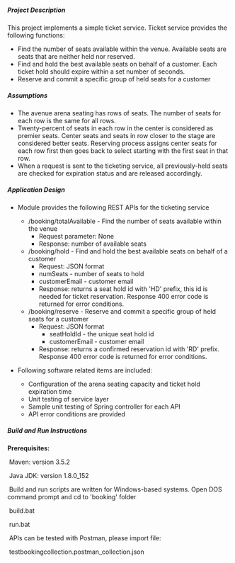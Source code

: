 ##### **Project Description**

This project implements a simple ticket service. Ticket service provides the following functions:

- Find the number of seats available within the venue.  Available seats are seats that are neither held nor reserved.
- Find and hold the best available seats on behalf of a customer. Each ticket hold should expire within a set number of seconds. 
- Reserve and commit a specific group of held seats for a customer

##### **Assumptions**

- The avenue arena seating has rows of seats.  The number of seats for each row is the same for all rows.
- Twenty-percent of seats in each row in the center is considered as premier seats.  Center seats and seats in row closer to the stage are considered better seats.  Reserving process assigns center seats for each row first then goes back to select starting with the first seat in that row.
- When a request is sent to the ticketing service, all previously-held seats are checked for expiration status and are released accordingly.

##### Application Design

- Module provides the following REST APIs for the ticketing service
  - /booking/totalAvailable - Find the number of seats available within the venue
    - Request parameter:  None
    - Response:  number of available seats
  - /booking/hold - Find and hold the best available seats on behalf of a customer
    -  Request:  JSON format
      - numSeats - number of seats to hold
      - customerEmail - customer email
    - Response:  returns a seat hold id with 'HD' prefix, this id is needed for ticket reservation.  Response 400 error code is returned for error conditions.
  - /booking/reserve - Reserve and commit a specific group of held seats for a customer
    - Request: JSON format
      - seatHoldId - the unique seat hold id 
      - customerEmail - customer email
    - Response:  returns a confirmed reservation id with 'RD' prefix. Response 400 error code is returned for error conditions.


- Following software related items are included:
  - Configuration of the arena seating capacity and ticket hold expiration time 
  - Unit testing of service layer
  - Sample unit testing of Spring controller for each API
  - API error conditions are provided

##### Build and Run Instructions

**Prerequisites:**

​	Maven:  version 3.5.2

​	Java JDK:  version 1.8.0_152

​ Build and run scripts are written for Windows-based systems. Open DOS command prompt and cd to 'booking' folder

​		  build.bat

​		  run.bat 

​ APIs can be tested with Postman, please import file:  

​		  testbookingcollection.postman_collection.json
